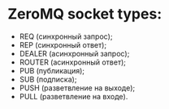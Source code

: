 # ZeroMQ socket types:
- REQ (синхронный запрос);
- REP (синхронный ответ);
- DEALER (асинхронный запрос);
- ROUTER (асинхронный ответ);
- PUB (публикация);
- SUB (подписка);
- PUSH (разветвление на выходе);
- PULL (разветвление на входе).
